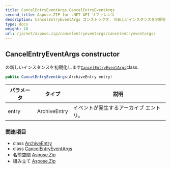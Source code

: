```yaml
---
title: CancelEntryEventArgs.CancelEntryEventArgs
second_title: Aspose.ZIP for .NET API リファレンス
description: CancelEntryEventArgs コンストラクタ. の新しいインスタンスを初期化しますCancelEntryEventArgsclass.
type: docs
weight: 10
url: /ja/net/aspose.zip/cancelentryeventargs/cancelentryeventargs/
---
```

## CancelEntryEventArgs constructor

の新しいインスタンスを初期化します[`CancelEntryEventArgs`](../)class.

```csharp
public CancelEntryEventArgs(ArchiveEntry entry)
```

| パラメータ | タイプ | 説明 |
| --- | --- | --- |
| entry | ArchiveEntry | イベントが発生するアーカイブ エントリ。 |

### 関連項目

* class [ArchiveEntry](../../archiveentry/)
* class [CancelEntryEventArgs](../)
* 名前空間 [Aspose.Zip](../../cancelentryeventargs/)
* 組み立て [Aspose.Zip](../../../)


